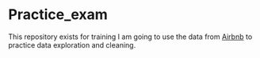 # Practice_exam
This repository exists for training 
I am going to use the data from [Airbnb](http://insideairbnb.com/amsterdam/) to practice data exploration and cleaning.
